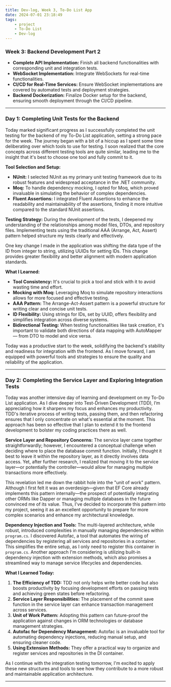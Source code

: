 ```yaml
---
title: Dev-log, Week 3, To-Do List App
date: 2024-07-01 23:18:49
tags:
    - project
    - To-Do List
    - Dev-log
---
```


### Week 3: Backend Development Part 2

-   **Complete API Implementation:** Finish all backend functionalities with corresponding unit and integration tests.
-   **WebSocket Implementation:** Integrate WebSockets for real-time functionalities.
-   **CI/CD for Real-Time Services:** Ensure WebSocket implementations are covered by automated tests and deployment strategies.
-   **Backend Dockerization:** Finalize Docker setup for the backend, ensuring smooth deployment through the CI/CD pipeline.

---

### Day 1: Completing Unit Tests for the Backend

Today marked significant progress as I successfully completed the unit testing for the backend of my To-Do List application, setting a strong pace for the week. The journey began with a bit of a hiccup as I spent some time deliberating over which tools to use for testing. I soon realized that the core concepts across different testing tools are quite similar, leading me to the insight that it's best to choose one tool and fully commit to it.

**Tool Selection and Setup:**

-   **NUnit:** I selected NUnit as my primary unit testing framework due to its robust features and widespread acceptance in the .NET community.
-   **Moq:** To handle dependency mocking, I opted for Moq, which proved invaluable in simulating the behavior of complex dependencies.
-   **Fluent Assertions:** I integrated Fluent Assertions to enhance the readability and maintainability of the assertions, finding it more intuitive compared to the standard NUnit assertions.

**Testing Strategy:**
During the development of the tests, I deepened my understanding of the relationships among model files, DTOs, and repository files. Implementing tests using the traditional AAA (Arrange, Act, Assert) pattern helped structure my tests clearly and effectively.

One key change I made in the application was shifting the data type of the ID from integer to string, utilizing UUIDs for setting IDs. This change provides greater flexibility and better alignment with modern application standards.

**What I Learned:**

-   **Tool Consistency:** It's crucial to pick a tool and stick with it to avoid wasting time and effort.
-   **Mocking with Moq:** Leveraging Moq to simulate repository interactions allows for more focused and effective testing.
-   **AAA Pattern:** The Arrange-Act-Assert pattern is a powerful structure for writing clear and concise unit tests.
-   **ID Flexibility:** Using strings for IDs, set by UUID, offers flexibility and simplifies integration across diverse systems.
-   **Bidirectional Testing:** When testing functionalities like task creation, it's important to validate both directions of data mapping with AutoMapper — from DTO to model and vice versa.

Today was a productive start to the week, solidifying the backend's stability and readiness for integration with the frontend. As I move forward, I am equipped with powerful tools and strategies to ensure the quality and reliability of the application.

---

### Day 2: Completing the Service Layer and Exploring Integration Tests

Today was another intensive day of learning and development on my To-Do List application. As I dive deeper into Test-Driven Development (TDD), I’m appreciating how it sharpens my focus and enhances my productivity. TDD's iterative process of writing tests, passing them, and then refactoring ensures that I only concentrate on what's essential at the moment. This approach has been so effective that I plan to extend it to the frontend development to bolster my coding practices there as well.

**Service Layer and Repository Concerns:**
The service layer came together straightforwardly; however, I encountered a conceptual challenge when deciding where to place the database commit function. Initially, I thought it best to leave it within the repository layer, as it directly involves data access. Yet, after further research, I realized that moving it to the service layer—or potentially the controller—would allow for managing multiple transactions more effectively.

This revelation led me down the rabbit hole into the "unit of work" pattern. Although I first felt it was an overdesign—given that EF Core already implements this pattern internally—the prospect of potentially integrating other ORMs like Dapper or managing multiple databases in the future convinced me of its value. Thus, I've decided to incorporate this pattern into my project, seeing it as an excellent opportunity to prepare for more complex scenarios and enhance my architectural knowledge.

**Dependency Injection and Tools:**
The multi-layered architecture, while robust, introduced complexities in manually managing dependencies within `program.cs`. I discovered Autofac, a tool that automates the wiring of dependencies by registering all services and repositories in a container. This simplifies the entire setup, as I only need to register this container in `program.cs`. Another approach I'm considering is utilizing built-in dependency injection with extension methods, which also promises a streamlined way to manage service lifecycles and dependencies.

**What I Learned Today:**

1. **The Efficiency of TDD:** TDD not only helps write better code but also boosts productivity by focusing development efforts on passing tests and achieving green states before refactoring.
2. **Service Layer Responsibilities:** The placement of the commit save function in the service layer can enhance transaction management across services.
3. **Unit of Work Pattern:** Adopting this pattern can future-proof the application against changes in ORM technologies or database management strategies.
4. **Autofac for Dependency Management:** Autofac is an invaluable tool for automating dependency injections, reducing manual setup, and ensuring cleaner code.
5. **Using Extension Methods:** They offer a practical way to organize and register services and repositories in the DI container.

As I continue with the integration testing tomorrow, I'm excited to apply these new structures and tools to see how they contribute to a more robust and maintainable application architecture.

---
